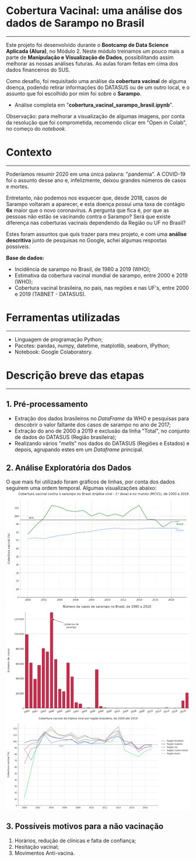 # Cobertura Vacinal: uma análise dos dados de Sarampo no Brasil
---
Este projeto foi desenvolvido durante o **Bootcamp de Data Science Aplicada (Alura)**, no Módulo 2. Neste módulo treinamos um pouco mais a parte de **Manipulação e Visualização de Dados**, possibilitando assim melhorar as nossas análises futuras. As aulas foram feitas em cima dos dados financeiros do SUS.

Como desafio, foi requisitado uma análise da **cobertura vacinal** de alguma doença, podendo retirar informações do DATASUS ou de um outro local, e o assunto que foi escolhido por mim foi sobre o **Sarampo**.

- Análise completa em "**cobertura_vacinal_sarampo_brasil.ipynb**".

Observação: para melhorar a visualização de algumas imagens, por conta da resolução que foi comprometida, recomendo clicar em "Open in Colab", no começo do *notebook*.

# Contexto
---
Poderíamos resumir 2020 em uma única palavra: "pandemia". A COVID-19 foi o assunto desse ano e, infelizmente, deixou grandes números de casos e mortes. 

Entretanto, não podemos nos esquecer que, desde 2018, casos de Sarampo voltaram a aparecer, e esta doença possui uma taxa de contágio **6x** maior que o novo coronavírus. A pergunta que fica é, por que as pessoas não estão se vacinando contra o Sarampo? Será que existe diferença nas coberturas vacinais dependendo da Região ou UF no Brasil? 

Estes foram assuntos que quis trazer para meu projeto, e com uma **análise descritiva** junto de pesquisas no Google, achei algumas respostas possíveis.

**Base de dados:**
- Incidência de sarampo no Brasil, de 1980 a 2019 (WHO);
- Estimativa da cobertura vacinal mundial de sarampo, entre 2000 e 2019 (WHO);
- Cobertura vacinal brasileira, no país, nas regiões e nas UF's, entre 2000 e 2019 (TABNET - DATASUS).

# Ferramentas utilizadas
---
- Linguagem de programação Python;
- Pacotes: pandas, numpy, datetime, matplotlib, seaborn, IPython;
- Notebook: Google Colaboratory.

# Descrição breve das etapas
---
## 1. Pré-processamento
- Extração dos dados brasileiros no *DataFrame* da WHO e pesquisas para descobrir o valor faltante dos casos de sarampo no ano de 2017;
- Extração do ano de 2000 a 2019 e exclusão da linha "Total", no conjunto de dados do DATASUS (Região brasileira);
- Realizando vários "*melts*" nos dados do DATASUS (Regiões e Estados) e depois, agrupando estes em um *Dataframe* principal.

## 2. Análise Exploratória dos Dados
O que mais foi utilizado foram gráficos de linhas, por conta dos dados seguirem uma ordem temporal. Algumas visualizações abaixo:
![](https://github.com/Emersonmiady/cobertura-vacinal-br/blob/main/img/br_world.png?raw=true)
![](https://github.com/Emersonmiady/cobertura-vacinal-br/blob/main/img/measles_br.png?raw=true)
![](https://github.com/Emersonmiady/cobertura-vacinal-br/blob/main/img/br_regions.png?raw=true)

## 3. Possíveis motivos para a não vacinação
1. Horários, redução de clínicas e falta de confiança;
2. Hesitação vacinal;
3. Movimentos Anti-vacina.

